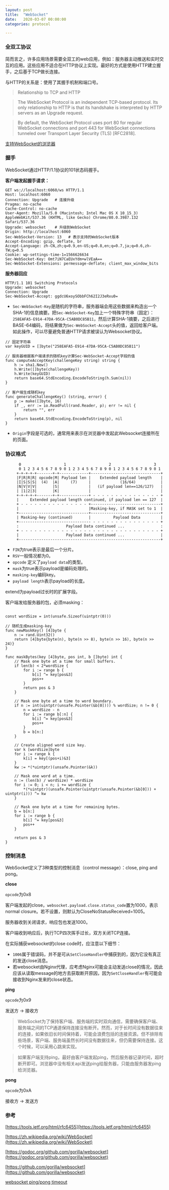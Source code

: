 ```yaml
---
layout: post
title:  "WebSocket"
date:   2020-03-07 00:00:00
categories: protocol

---
```


### 全双工协议

简而言之，许多应用场景需要全双工的web应用，例如：服务器主动推送和实时交互的应用。这些应用不适合在HTTP协议上实现。最好的方式是使用HTTP建立握手，之后基于TCP做长连接。

与HTTP的关系是：使用了其握手机制和端口号。

> Relationship to TCP and HTTP

>    The WebSocket Protocol is an independent TCP-based protocol.  Its
>    only relationship to HTTP is that its handshake is interpreted by
   HTTP servers as an Upgrade request.

>    By default, the WebSocket Protocol uses port 80 for regular WebSocket
   connections and port 443 for WebSocket connections tunneled over
   Transport Layer Security (TLS) [RFC2818].
   
   [支持WebSocket的浏览器](https://en.wikipedia.org/wiki/Comparison_of_WebSocket_implementations)
   

### 握手

WebSocket通过HTTP/1.1协议的101状态码握手。

**客户端发起握手请求：**

``` http
GET ws://localhost:6060/ws HTTP/1.1
Host: localhost:6060
Connection: Upgrade   # 连接升级
Pragma: no-cache
Cache-Control: no-cache
User-Agent: Mozilla/5.0 (Macintosh; Intel Mac OS X 10_15_3) AppleWebKit/537.36 (KHTML, like Gecko) Chrome/80.0.3987.132 Safari/537.36
Upgrade: websocket    # 升级到WebSocket
Origin: http://localhost:6060
Sec-WebSocket-Version: 13   # 表示支持的WebSocket版本
Accept-Encoding: gzip, deflate, br
Accept-Language: zh-CN,zh;q=0.9,en-US;q=0.8,en;q=0.7,ja;q=0.6,zh-TW;q=0.5
Cookie: wp-settings-time-1=1566626634
Sec-WebSocket-Key: Omt7iN7CaEUxYdm+wlVEaA==
Sec-WebSocket-Extensions: permessage-deflate; client_max_window_bits
```

**服务器回应**

``` http
HTTP/1.1 101 Switching Protocols
Upgrade: websocket
Connection: Upgrade
Sec-WebSocket-Accept: ggdcU6xoySObbFCh62I2J3eRxu0=
```

* `Sec-WebSocket-Key`是随机的字符串，服务器端会用这些数据来构造出一个SHA-1的信息摘要。把`Sec-WebSocket-Key`加上一个特殊字符串（固定）：`258EAFA5-E914-47DA-95CA-C5AB0DC85B11`，然后计算SHA-1摘要，之后进行BASE-64编码，将结果做为`Sec-WebSocket-Accept`头的值，返回给客户端。如此操作，可以尽量避免普通HTTP请求被误认为Websocket协议。

``` golang
// 固定字符串
var keyGUID = []byte("258EAFA5-E914-47DA-95CA-C5AB0DC85B11")

// 服务器根据客户端请求的随机key计算Sec-WebSocket-Accept字段的值
func computeAcceptKey(challengeKey string) string {
	h := sha1.New()
	h.Write([]byte(challengeKey))
	h.Write(keyGUID)
	return base64.StdEncoding.EncodeToString(h.Sum(nil))
}

// 客户端生成随机key
func generateChallengeKey() (string, error) {
	p := make([]byte, 16)
	if _, err := io.ReadFull(rand.Reader, p); err != nil {
		return "", err
	}
	return base64.StdEncoding.EncodeToString(p), nil
}

```

* `Origin`字段是可选的，通常用来表示在浏览器中发起此Websocket连接所在的页面。


### 协议格式

```
      0                   1                   2                   3
      0 1 2 3 4 5 6 7 8 9 0 1 2 3 4 5 6 7 8 9 0 1 2 3 4 5 6 7 8 9 0 1
     +-+-+-+-+-------+-+-------------+-------------------------------+
     |F|R|R|R| opcode|M| Payload len |    Extended payload length    |
     |I|S|S|S|  (4)  |A|     (7)     |             (16/64)           |
     |N|V|V|V|       |S|             |   (if payload len==126/127)   |
     | |1|2|3|       |K|             |                               |
     +-+-+-+-+-------+-+-------------+ - - - - - - - - - - - - - - - +
     |     Extended payload length continued, if payload len == 127  |
     + - - - - - - - - - - - - - - - +-------------------------------+
     |                               |Masking-key, if MASK set to 1  |
     +-------------------------------+-------------------------------+
     | Masking-key (continued)       |          Payload Data         |
     +-------------------------------- - - - - - - - - - - - - - - - +
     :                     Payload Data continued ...                :
     + - - - - - - - - - - - - - - - - - - - - - - - - - - - - - - - +
     |                     Payload Data continued ...                |
     +---------------------------------------------------------------+
```

* `FIN`为true表示是最后一个分片。
* `RSV`一般情况都为0。
* `opcode` 定义了`payload data`的类型。
* `mask`为true表示payload是编码处理的。
* `masking-key`编码key。
* `payload length`表示payload的长度。

extend为payload过长时的扩展字段。

客户端发给服务器的包，必须masking：

``` golang

const wordSize = int(unsafe.Sizeof(uintptr(0)))

// 随机生成masking-key
func newMaskKey() [4]byte {
	n := rand.Uint32()
	return [4]byte{byte(n), byte(n >> 8), byte(n >> 16), byte(n >> 24)}
}

func maskBytes(key [4]byte, pos int, b []byte) int {
	// Mask one byte at a time for small buffers.
	if len(b) < 2*wordSize {
		for i := range b {
			b[i] ^= key[pos&3]
			pos++
		}
		return pos & 3
	}

	// Mask one byte at a time to word boundary.
	if n := int(uintptr(unsafe.Pointer(&b[0]))) % wordSize; n != 0 {
		n = wordSize - n
		for i := range b[:n] {
			b[i] ^= key[pos&3]
			pos++
		}
		b = b[n:]
	}

	// Create aligned word size key.
	var k [wordSize]byte
	for i := range k {
		k[i] = key[(pos+i)&3]
	}
	kw := *(*uintptr)(unsafe.Pointer(&k))

	// Mask one word at a time.
	n := (len(b) / wordSize) * wordSize
	for i := 0; i < n; i += wordSize {
		*(*uintptr)(unsafe.Pointer(uintptr(unsafe.Pointer(&b[0])) + uintptr(i))) ^= kw
	}

	// Mask one byte at a time for remaining bytes.
	b = b[n:]
	for i := range b {
		b[i] ^= key[pos&3]
		pos++
	}

	return pos & 3
}
```

### 控制消息

WebSocket定义了3种类型的控制消息（control message）：close, ping and pong。

**close**

`opcode`为0x8

客户端发起的close，`websocket.payload.close.status_code`置为1000，表示normal closure。若不设置，则默认为CloseNoStatusReceived=1005。

服务器收到关闭请求，响应包也发送1000。

客户端收到响应后，执行TCP四次挥手过长，双方关闭TCP连接。

在实际捕获websocket的close code时，应注意以下细节：
* `1006`属于错误码，并不是可从`SetCloseHandler`中捕获到的，因为它没有真正的发送close消息。
* 若websocket由Nginx代理，应考虑Nginx可能会主动发送close的情况，因此应该从读取message的地方去获取断开原因，因为`SetCloseHandler`有可能会接收到Nginx发来的close状态。

**ping**

`opcode`为0x9

发送方 -> 接收方

>  WebSocket为了保持客户端、服务端的实时双向通信，需要确保客户端、服务端之间的TCP通道保持连接没有断开。然而，对于长时间没有数据往来的连接，如果依旧长时间保持着，可能会浪费包括的连接资源。但不排除有些场景，客户端、服务端虽然长时间没有数据往来，但仍需要保持连接。这个时候，可以采用心跳来实现。

> 如果客户端支持ping，最好由客户端发起ping，然后服务器记录时间，超时断开即可。浏览器中没有相关api发送ping给服务器，只能由服务器发ping给浏览器。


**pong**

`opcode`为0xA

接收方 -> 发送方

### 参考

[https://tools.ietf.org/html/rfc6455](https://tools.ietf.org/html/rfc6455)

[https://zh.wikipedia.org/wiki/WebSocket](https://zh.wikipedia.org/wiki/WebSocket)

[https://godoc.org/github.com/gorilla/websocket](https://godoc.org/github.com/gorilla/websocket)

[https://github.com/gorilla/websocket](https://github.com/gorilla/websocket)

[websocket ping/pong timeout](https://github.com/gorilla/websocket/blob/master/examples/chat/client.go)
